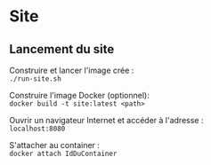 # Site
## Lancement du site
Construire et lancer l'image crée :  
`./run-site.sh`

Construire l'image Docker (optionnel):  
`docker build -t site:latest <path>`

Ouvrir un navigateur Internet et accéder à l'adresse :  
`localhost:8080`

S'attacher au container :  
`docker attach IdDuContainer`